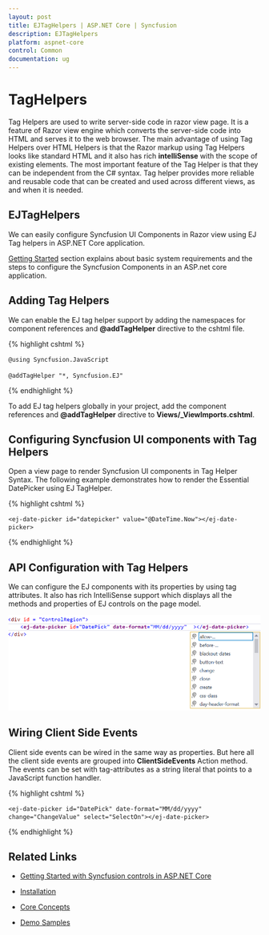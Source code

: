 ```yaml
---
layout: post
title: EJTagHelpers | ASP.NET Core | Syncfusion
description: EJTagHelpers
platform: aspnet-core
control: Common 
documentation: ug
---
```


# TagHelpers

Tag Helpers are used to write server-side code in razor view page. It is a feature of Razor view engine which converts the server-side code into HTML and serves it to the web browser. The main advantage of using Tag Helpers over HTML Helpers is that the Razor markup using Tag Helpers looks like standard HTML and it also has rich **intelliSense** with the scope of existing elements. The most important feature of the Tag Helper is that they can be independent from the C# syntax. Tag helper provides more reliable and reusable code that can be created and used across different views, as and when it is needed.

## EJTagHelpers

We can easily configure Syncfusion UI Components in Razor view using EJ Tag helpers in ASP.NET Core application.

[Getting Started](/aspnet-core/getting-started) section explains about basic system requirements and the steps to configure the Syncfusion Components in an ASP.net core application.

## Adding Tag Helpers 

We can enable the EJ tag helper support by adding the namespaces for component references and **@addTagHelper** directive to the cshtml file.

{% highlight cshtml %}

    @using Syncfusion.JavaScript

    @addTagHelper "*, Syncfusion.EJ"

{% endhighlight %}

To add EJ tag helpers globally in your project, add the component references and **@addTagHelper** directive to **Views/_ViewImports.cshtml**.

## Configuring Syncfusion UI components with Tag Helpers

Open a view page to render Syncfusion UI components in Tag Helper Syntax. The following example demonstrates how to render the Essential DatePicker using EJ TagHelper.

{% highlight cshtml %}

    <ej-date-picker id="datepicker" value="@DateTime.Now"></ej-date-picker>

{% endhighlight %}

## API Configuration with Tag Helpers

We can configure the EJ components with its properties by using tag attributes. It also has rich IntelliSense support which displays all the methods and properties of EJ controls on the page model.

![API configuration with tag helpers in ASP.NET Core application](ej-tag-helpers_images/aspnetcore-api-configuration-with-tag-helpers.png)   

## Wiring Client Side Events

Client side events can be wired in the same way as properties. But here all the client side events are grouped into **ClientSideEvents** Action method. The events can be set with tag-attributes as a string literal that points to a JavaScript function handler.

{% highlight cshtml %}

    <ej-date-picker id="DatePick" date-format="MM/dd/yyyy"  change="ChangeValue" select="SelectOn"></ej-date-picker>

{% endhighlight %}

## Related Links

* [Getting Started with Syncfusion controls in ASP.NET Core](https://help.syncfusion.com/aspnet-core/gettingstarted/getting-started-2-0)   

* [Installation](https://help.syncfusion.com/aspnet-core/configuration-and-installation) 

* [Core Concepts](https://help.syncfusion.com/aspnet-core/core-concepts)

* [Demo Samples](http://aspnetcore.syncfusion.com/)